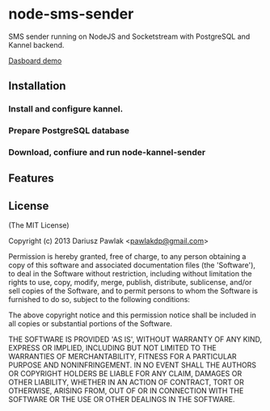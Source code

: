 node-sms-sender
===============

SMS sender running on NodeJS and Socketstream with PostgreSQL and Kannel backend.


[Dasboard demo](http://nkd.neatsky.net/)


## Installation


### Install and configure kannel.


### Prepare PostgreSQL database


### Download, confiure  and run node-kannel-sender


## Features




## License

(The MIT License)

Copyright (c) 2013 Dariusz Pawlak &lt;pawlakdp@gmail.com&gt;

Permission is hereby granted, free of charge, to any person obtaining
a copy of this software and associated documentation files (the
'Software'), to deal in the Software without restriction, including
without limitation the rights to use, copy, modify, merge, publish,
distribute, sublicense, and/or sell copies of the Software, and to
permit persons to whom the Software is furnished to do so, subject to
the following conditions:

The above copyright notice and this permission notice shall be
included in all copies or substantial portions of the Software.

THE SOFTWARE IS PROVIDED 'AS IS', WITHOUT WARRANTY OF ANY KIND,
EXPRESS OR IMPLIED, INCLUDING BUT NOT LIMITED TO THE WARRANTIES OF
MERCHANTABILITY, FITNESS FOR A PARTICULAR PURPOSE AND NONINFRINGEMENT.
IN NO EVENT SHALL THE AUTHORS OR COPYRIGHT HOLDERS BE LIABLE FOR ANY
CLAIM, DAMAGES OR OTHER LIABILITY, WHETHER IN AN ACTION OF CONTRACT,
TORT OR OTHERWISE, ARISING FROM, OUT OF OR IN CONNECTION WITH THE
SOFTWARE OR THE USE OR OTHER DEALINGS IN THE SOFTWARE.
